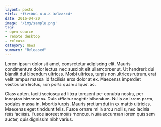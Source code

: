 ```yaml
---
layout: posts
title: "fireRDS X.X.X Released"
date: 2016-04-20
image: '/img/sample.png'
tags:
- open source
- remote desktop
- release
category: news
summary: "Released"
---
```

Lorem ipsum dolor sit amet, consectetur adipiscing elit. Mauris condimentum dolor lectus, nec suscipit elit ullamcorper ut. Ut hendrerit dui blandit dui bibendum ultrices. Morbi ultrices, turpis non ultrices rutrum, erat velit tempus massa, id facilisis eros dolor at ex. Maecenas imperdiet vestibulum lectus, non porta quam aliquet ac.

Class aptent taciti sociosqu ad litora torquent per conubia nostra, per inceptos himenaeos. Duis efficitur sagittis bibendum. Nulla ac lorem porta, sodales massa in, lobortis turpis. Mauris pretium dui in ex mattis ultricies. Maecenas eget tincidunt felis. Fusce ornare mi in arcu mollis, nec lacinia felis facilisis. Fusce laoreet mollis rhoncus. Nulla accumsan lorem quis sem auctor, quis dignissim nibh varius.

